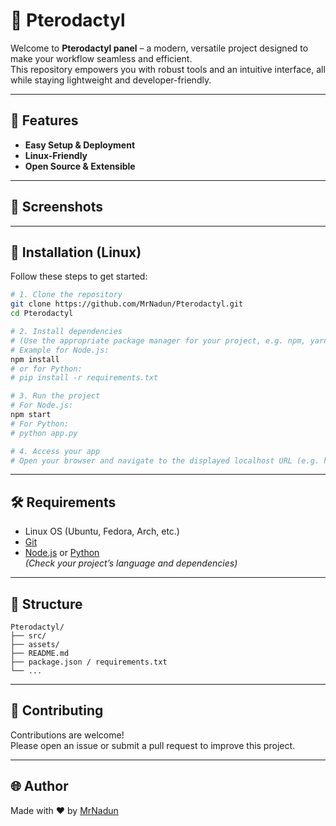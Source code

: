 # 🦖 Pterodactyl

Welcome to **Pterodactyl panel** – a modern, versatile project designed to make your workflow seamless and efficient.  
This repository empowers you with robust tools and an intuitive interface, all while staying lightweight and developer-friendly.

---

## 🚀 Features

- **Easy Setup & Deployment**  
- **Linux-Friendly**  
- **Open Source & Extensible**

---

## 📸 Screenshots

<!-- Add your screenshots in the `assets/` folder and reference them here! -->
<!-- Example: -->
<!-- ![Dashboard Preview](assets/dashboard.png) -->

---

## 🐧 Installation (Linux)

Follow these steps to get started:

```bash
# 1. Clone the repository
git clone https://github.com/MrNadun/Pterodactyl.git
cd Pterodactyl

# 2. Install dependencies
# (Use the appropriate package manager for your project, e.g. npm, yarn, pip, etc.)
# Example for Node.js:
npm install
# or for Python:
# pip install -r requirements.txt

# 3. Run the project
# For Node.js:
npm start
# For Python:
# python app.py

# 4. Access your app
# Open your browser and navigate to the displayed localhost URL (e.g. http://localhost:3000)
```

---

## 🛠️ Requirements

- Linux OS (Ubuntu, Fedora, Arch, etc.)
- [Git](https://git-scm.com/)
- [Node.js](https://nodejs.org/) or [Python](https://www.python.org/)  
  *(Check your project’s language and dependencies)*

---

## 📂 Structure

```
Pterodactyl/
├── src/
├── assets/
├── README.md
├── package.json / requirements.txt
└── ...
```

---

## 🤝 Contributing

Contributions are welcome!  
Please open an issue or submit a pull request to improve this project.

---

## 🌐 Author

Made with ❤️ by [MrNadun](https://github.com/MrNadun)
